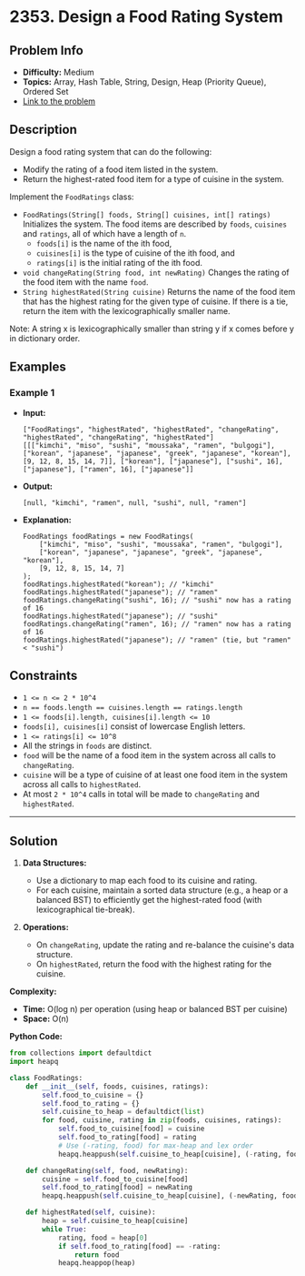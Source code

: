 # 2353. Design a Food Rating System

## Problem Info

- **Difficulty:** Medium
- **Topics:** Array, Hash Table, String, Design, Heap (Priority Queue), Ordered Set
- [Link to the problem](https://leetcode.com/problems/design-a-food-rating-system/)

## Description

Design a food rating system that can do the following:

- Modify the rating of a food item listed in the system.
- Return the highest-rated food item for a type of cuisine in the system.

Implement the `FoodRatings` class:

- `FoodRatings(String[] foods, String[] cuisines, int[] ratings)` Initializes the system. The food items are described by `foods`, `cuisines` and `ratings`, all of which have a length of `n`.
    - `foods[i]` is the name of the ith food,
    - `cuisines[i]` is the type of cuisine of the ith food, and
    - `ratings[i]` is the initial rating of the ith food.
- `void changeRating(String food, int newRating)` Changes the rating of the food item with the name `food`.
- `String highestRated(String cuisine)` Returns the name of the food item that has the highest rating for the given type of cuisine. If there is a tie, return the item with the lexicographically smaller name.

Note: A string x is lexicographically smaller than string y if x comes before y in dictionary order.

## Examples

### Example 1

- **Input:**
    ```
    ["FoodRatings", "highestRated", "highestRated", "changeRating", "highestRated", "changeRating", "highestRated"]
    [[["kimchi", "miso", "sushi", "moussaka", "ramen", "bulgogi"], ["korean", "japanese", "japanese", "greek", "japanese", "korean"], [9, 12, 8, 15, 14, 7]], ["korean"], ["japanese"], ["sushi", 16], ["japanese"], ["ramen", 16], ["japanese"]]
    ```
- **Output:**
    ```
    [null, "kimchi", "ramen", null, "sushi", null, "ramen"]
    ```
- **Explanation:**
    ```
    FoodRatings foodRatings = new FoodRatings(
        ["kimchi", "miso", "sushi", "moussaka", "ramen", "bulgogi"],
        ["korean", "japanese", "japanese", "greek", "japanese", "korean"],
        [9, 12, 8, 15, 14, 7]
    );
    foodRatings.highestRated("korean"); // "kimchi"
    foodRatings.highestRated("japanese"); // "ramen"
    foodRatings.changeRating("sushi", 16); // "sushi" now has a rating of 16
    foodRatings.highestRated("japanese"); // "sushi"
    foodRatings.changeRating("ramen", 16); // "ramen" now has a rating of 16
    foodRatings.highestRated("japanese"); // "ramen" (tie, but "ramen" < "sushi")
    ```

## Constraints

- `1 <= n <= 2 * 10^4`
- `n == foods.length == cuisines.length == ratings.length`
- `1 <= foods[i].length, cuisines[i].length <= 10`
- `foods[i], cuisines[i]` consist of lowercase English letters.
- `1 <= ratings[i] <= 10^8`
- All the strings in `foods` are distinct.
- `food` will be the name of a food item in the system across all calls to `changeRating`.
- `cuisine` will be a type of cuisine of at least one food item in the system across all calls to `highestRated`.
- At most `2 * 10^4` calls in total will be made to `changeRating` and `highestRated`.

---

## Solution

1. **Data Structures:**
    - Use a dictionary to map each food to its cuisine and rating.
    - For each cuisine, maintain a sorted data structure (e.g., a heap or a balanced BST) to efficiently get the highest-rated food (with lexicographical tie-break).

2. **Operations:**
    - On `changeRating`, update the rating and re-balance the cuisine's data structure.
    - On `highestRated`, return the food with the highest rating for the cuisine.

**Complexity:**

- **Time:** O(log n) per operation (using heap or balanced BST per cuisine)
- **Space:** O(n)

**Python Code:**

```python
from collections import defaultdict
import heapq

class FoodRatings:
    def __init__(self, foods, cuisines, ratings):
        self.food_to_cuisine = {}
        self.food_to_rating = {}
        self.cuisine_to_heap = defaultdict(list)
        for food, cuisine, rating in zip(foods, cuisines, ratings):
            self.food_to_cuisine[food] = cuisine
            self.food_to_rating[food] = rating
            # Use (-rating, food) for max-heap and lex order
            heapq.heappush(self.cuisine_to_heap[cuisine], (-rating, food))

    def changeRating(self, food, newRating):
        cuisine = self.food_to_cuisine[food]
        self.food_to_rating[food] = newRating
        heapq.heappush(self.cuisine_to_heap[cuisine], (-newRating, food))

    def highestRated(self, cuisine):
        heap = self.cuisine_to_heap[cuisine]
        while True:
            rating, food = heap[0]
            if self.food_to_rating[food] == -rating:
                return food
            heapq.heappop(heap)
```
